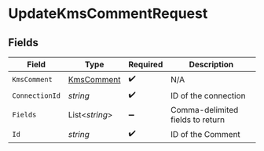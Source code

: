 # UpdateKmsCommentRequest


## Fields

| Field                                               | Type                                                | Required                                            | Description                                         |
| --------------------------------------------------- | --------------------------------------------------- | --------------------------------------------------- | --------------------------------------------------- |
| `KmsComment`                                        | [KmsComment](../../Models/Components/KmsComment.md) | :heavy_check_mark:                                  | N/A                                                 |
| `ConnectionId`                                      | *string*                                            | :heavy_check_mark:                                  | ID of the connection                                |
| `Fields`                                            | List<*string*>                                      | :heavy_minus_sign:                                  | Comma-delimited fields to return                    |
| `Id`                                                | *string*                                            | :heavy_check_mark:                                  | ID of the Comment                                   |